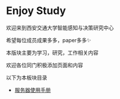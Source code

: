 # Enjoy Study

欢迎来到西安交通大学智能感知与决策研究中心

希望每位成员成果多多，paper多多:sparkles:

本版块主要为学习，研究，工作相关内容

欢迎各位同门积极添加页面和内容

以下为本板块目录

- [服务器使用手册](./server_handbook.md)

